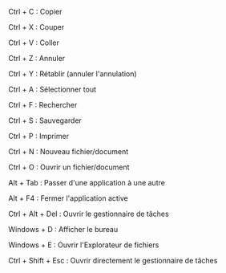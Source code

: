 Ctrl + C : Copier

Ctrl + X : Couper

Ctrl + V : Coller

Ctrl + Z : Annuler

Ctrl + Y : Rétablir (annuler l'annulation)

Ctrl + A : Sélectionner tout

Ctrl + F : Rechercher

Ctrl + S : Sauvegarder

Ctrl + P : Imprimer

Ctrl + N : Nouveau fichier/document

Ctrl + O : Ouvrir un fichier/document

Alt + Tab : Passer d'une application à une autre

Alt + F4 : Fermer l'application active

Ctrl + Alt + Del : Ouvrir le gestionnaire de tâches

Windows + D : Afficher le bureau

Windows + E : Ouvrir l'Explorateur de fichiers

Ctrl + Shift + Esc : Ouvrir directement le gestionnaire de tâches
